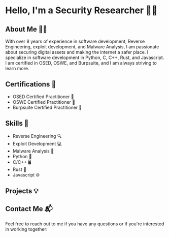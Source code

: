 # Hello, I'm a Security Researcher 👨‍💻

## About Me 🕵️‍♂️

With over 8 years of experience in software development, Reverse Engineering, exploit development, and Malware Analysis, I am passionate about securing digital assets and making the internet a safer place. I specialize in software development in Python, C, C++, Rust, and Javascript. I am certified in OSED, OSWE, and Burpsuite, and I am always striving to learn more.

## Certifications 🏅

- OSED Certified Practitioner 🥇
- OSWE Certified Practitioner 🥇
- Burpsuite Certified Practitioner 🥇

## Skills 🚀

- Reverse Engineering 🔍
- Exploit Development 💻
- Malware Analysis 🦠
- Python 🐍
- C/C++ 🖥️
- Rust 🦀
- Javascript 🌐

## Projects 💡



## Contact Me 📬

Feel free to reach out to me if you have any questions or if you're interested in working together:

